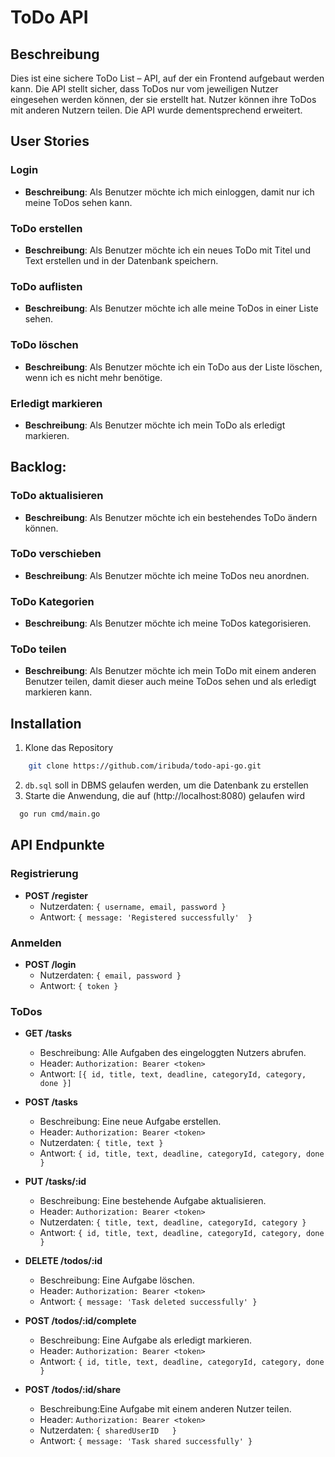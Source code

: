 # ToDo API
## Beschreibung
Dies ist eine sichere ToDo List – API, auf der ein Frontend aufgebaut werden kann. Die API stellt sicher, dass ToDos nur vom jeweiligen Nutzer eingesehen werden können, der sie erstellt hat. Nutzer können ihre ToDos mit anderen Nutzern teilen. Die API wurde dementsprechend erweitert.

## User Stories
### Login
- **Beschreibung**: Als Benutzer möchte ich mich einloggen, damit nur ich meine ToDos sehen kann.
### ToDo erstellen
- **Beschreibung**: Als Benutzer möchte ich ein neues ToDo mit Titel und Text erstellen und in der Datenbank speichern.
### ToDo auflisten
- **Beschreibung**: Als Benutzer möchte ich alle meine ToDos in einer Liste sehen.
### ToDo löschen
- **Beschreibung**: Als Benutzer möchte ich ein ToDo aus der Liste löschen, wenn ich es nicht mehr benötige.
### Erledigt markieren
- **Beschreibung**: Als Benutzer möchte ich mein ToDo als erledigt markieren.

## Backlog:
### ToDo aktualisieren
- **Beschreibung**: Als Benutzer möchte ich ein bestehendes ToDo ändern können.
### ToDo verschieben
- **Beschreibung**: Als Benutzer möchte ich meine ToDos neu anordnen.
### ToDo Kategorien
- **Beschreibung**: Als Benutzer möchte ich meine ToDos kategorisieren.
### ToDo teilen
- **Beschreibung**: Als Benutzer möchte ich mein ToDo mit einem anderen Benutzer teilen, damit dieser auch meine ToDos sehen und als erledigt markieren kann.

## Installation
1. Klone das Repository
```bash
    git clone https://github.com/iribuda/todo-api-go.git
```
2. `db.sql` soll in DBMS gelaufen werden, um die Datenbank zu erstellen
3. Starte die Anwendung, die auf (http://localhost:8080) gelaufen wird
```bash
  go run cmd/main.go
```

## API Endpunkte

### Registrierung
- **POST /register**
  - Nutzerdaten: `{ username, email, password }`
  - Antwort: `{ message: 'Registered successfully'  }`

### Anmelden
- **POST /login**
  - Nutzerdaten: `{ email, password }`
  - Antwort: `{ token }`

### ToDos
- **GET /tasks**
  - Beschreibung: Alle Aufgaben des eingeloggten Nutzers abrufen.
  - Header: `Authorization: Bearer <token>`
  - Antwort: `[{ id, title, text, deadline, categoryId, category, done }]`

- **POST /tasks**
  - Beschreibung: Eine neue Aufgabe erstellen.
  - Header: `Authorization: Bearer <token>`
  - Nutzerdaten: `{ title, text }`
  - Antwort: `{ id, title, text, deadline, categoryId, category, done }`

- **PUT /tasks/:id**
  - Beschreibung: Eine bestehende Aufgabe aktualisieren.
  - Header: `Authorization: Bearer <token>`
  - Nutzerdaten: `{ title, text, deadline, categoryId, category }`
  - Antwort: `{ id, title, text, deadline, categoryId, category, done }`

- **DELETE /todos/:id**
  - Beschreibung: Eine Aufgabe löschen.
  - Header: `Authorization: Bearer <token>`
  - Antwort: `{ message: 'Task deleted successfully' }`

- **POST /todos/:id/complete**
  - Beschreibung: Eine Aufgabe als erledigt markieren.
  - Header: `Authorization: Bearer <token>`
  - Antwort: `{ id, title, text, deadline, categoryId, category, done }`

- **POST /todos/:id/share**
  - Beschreibung:Eine Aufgabe mit einem anderen Nutzer teilen.
  - Header: `Authorization: Bearer <token>`
  - Nutzerdaten: `{ sharedUserID   }`
  - Antwort: `{ message: 'Task shared successfully' }`
